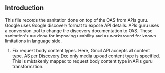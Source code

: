 ## Introduction

This file records the sanitation done on top of the OAS from APIs guru. Google uses Google discovery format to expose API details. APIs guru uses a conversion tool to change the discovery documentation to OAS. These sanitation's are done for improving usability and as workaround for known limitations in language side.

1. Fix request body content types. Here, Gmail API accepts all content type. AS per [Discovery Doc](https://developers.google.com/discovery/v1/reference/apis) only media upload content type is specified. This is mistakenly mapped to request body content type in APIs guru transformation.

